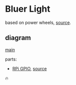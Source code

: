 # Bluer Light

based on power wheels, [source](https://www.instagram.com/khamooshi_bike).


## diagram

[main](../../diagrams/bluer-light/main.svg)

parts:

- [RPi GPIO](../../diagrams/bluer-light/parts/1634657391RPI_GPIO_BOARD.svg), [source](https://freesvg.org/raspberry-pi-gpio-diagram)

🔥

